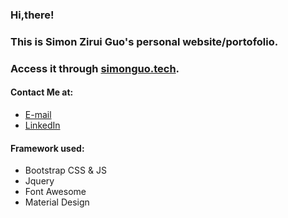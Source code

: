 ### Hi,there! 
### This is Simon Zirui Guo's personal website/portofolio.
### Access it through [simonguo.tech](http://simonguo.tech).
#### Contact Me at:
* [E-mail](simonguozirui@gmail.com)
* [LinkedIn](https://ca.linkedin.com/in/simon-guo-427b4a112)

#### Framework used:
* Bootstrap CSS & JS
* Jquery
* Font Awesome
* Material Design
